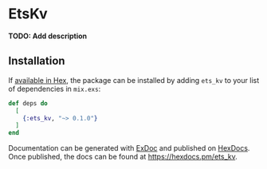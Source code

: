 # EtsKv

**TODO: Add description**

## Installation

If [available in Hex](https://hex.pm/docs/publish), the package can be installed
by adding `ets_kv` to your list of dependencies in `mix.exs`:

```elixir
def deps do
  [
    {:ets_kv, "~> 0.1.0"}
  ]
end
```

Documentation can be generated with [ExDoc](https://github.com/elixir-lang/ex_doc)
and published on [HexDocs](https://hexdocs.pm). Once published, the docs can
be found at <https://hexdocs.pm/ets_kv>.

